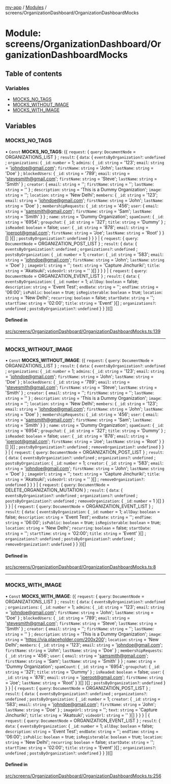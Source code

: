 [my-app](../README.md) / [Modules](../modules.md) / screens/OrganizationDashboard/OrganizationDashboardMocks

# Module: screens/OrganizationDashboard/OrganizationDashboardMocks

## Table of contents

### Variables

- [MOCKS\_NO\_TAGS](screens_OrganizationDashboard_OrganizationDashboardMocks.md#mocks_no_tags)
- [MOCKS\_WITHOUT\_IMAGE](screens_OrganizationDashboard_OrganizationDashboardMocks.md#mocks_without_image)
- [MOCKS\_WITH\_IMAGE](screens_OrganizationDashboard_OrganizationDashboardMocks.md#mocks_with_image)

## Variables

### MOCKS\_NO\_TAGS

• `Const` **MOCKS\_NO\_TAGS**: ({ `request`: { `query`: `DocumentNode` = ORGANIZATIONS\_LIST } ; `result`: { `data`: { `eventsByOrganization?`: `undefined` ; `organizations`: { `_id`: `number` = 1; `admins`: { `_id`: `string` = '123'; `email`: `string` = 'johndoe@gmail.com'; `firstName`: `string` = 'John'; `lastName`: `string` = 'Doe' } ; `blockedUsers`: { `_id`: `string` = '789'; `email`: `string` = 'stevesmith@gmail.com'; `firstName`: `string` = 'Steve'; `lastName`: `string` = 'Smith' } ; `creator`: { `email`: `string` = ''; `firstName`: `string` = ''; `lastName`: `string` = '' } ; `description`: `string` = 'This is a Dummy Organization'; `image`: `string` = ''; `location`: `string` = 'New Delhi'; `members`: { `_id`: `string` = '123'; `email`: `string` = 'johndoe@gmail.com'; `firstName`: `string` = 'John'; `lastName`: `string` = 'Doe' } ; `membershipRequests`: { `_id`: `string` = '456'; `user`: { `email`: `string` = 'samsmith@gmail.com'; `firstName`: `string` = 'Sam'; `lastName`: `string` = 'Smith' }  } ; `name`: `string` = 'Dummy Organization'; `spamCount`: { `_id`: `string` = '6954'; `groupchat`: { `_id`: `string` = '321'; `title`: `string` = 'Dummy' } ; `isReaded`: `boolean` = false; `user`: { `_id`: `string` = '878'; `email`: `string` = 'joeroot@gmail.com'; `firstName`: `string` = 'Joe'; `lastName`: `string` = 'Root' }  }[]  }[] ; `postsByOrganization?`: `undefined`  }  }  } \| { `request`: { `query`: `DocumentNode` = ORGANIZATION\_POST\_LIST } ; `result`: { `data`: { `eventsByOrganization?`: `undefined` ; `organizations?`: `undefined` ; `postsByOrganization`: { `_id`: `number` = 1; `creator`: { `_id`: `string` = '583'; `email`: `string` = 'johndoe@gmail.com'; `firstName`: `string` = 'John'; `lastName`: `string` = 'Doe' } ; `imageUrl`: `string` = ''; `text`: `string` = 'Capture Jinchuriki'; `title`: `string` = 'Akatsuki'; `videoUrl`: `string` = '' }[]  }  }  } \| { `request`: { `query`: `DocumentNode` = ORGANIZATION\_EVENT\_LIST } ; `result`: { `data`: { `eventsByOrganization`: { `_id`: `number` = 1; `allDay`: `boolean` = false; `description`: `string` = 'Event Test'; `endDate`: `string` = ''; `endTime`: `string` = '06:00'; `isPublic`: `boolean` = true; `isRegisterable`: `boolean` = true; `location`: `string` = 'New Delhi'; `recurring`: `boolean` = false; `startDate`: `string` = ''; `startTime`: `string` = '02:00'; `title`: `string` = 'Event' }[] ; `organizations?`: `undefined` ; `postsByOrganization?`: `undefined`  }  }  })[]

#### Defined in

[src/screens/OrganizationDashboard/OrganizationDashboardMocks.ts:139](https://github.com/Nitya-Pasrija/talawa-admin/blob/a743224/src/screens/OrganizationDashboard/OrganizationDashboardMocks.ts#L139)

___

### MOCKS\_WITHOUT\_IMAGE

• `Const` **MOCKS\_WITHOUT\_IMAGE**: ({ `request`: { `query`: `DocumentNode` = ORGANIZATIONS\_LIST } ; `result`: { `data`: { `eventsByOrganization?`: `undefined` ; `organizations`: { `_id`: `number` = 1; `admins`: { `_id`: `string` = '123'; `email`: `string` = 'johndoe@gmail.com'; `firstName`: `string` = 'John'; `lastName`: `string` = 'Doe' } ; `blockedUsers`: { `_id`: `string` = '789'; `email`: `string` = 'stevesmith@gmail.com'; `firstName`: `string` = 'Steve'; `lastName`: `string` = 'Smith' } ; `creator`: { `email`: `string` = ''; `firstName`: `string` = ''; `lastName`: `string` = '' } ; `description`: `string` = 'This is a Dummy Organization'; `image`: `string` = ''; `location`: `string` = 'New Delhi'; `members`: { `_id`: `string` = '123'; `email`: `string` = 'johndoe@gmail.com'; `firstName`: `string` = 'John'; `lastName`: `string` = 'Doe' } ; `membershipRequests`: { `_id`: `string` = '456'; `user`: { `email`: `string` = 'samsmith@gmail.com'; `firstName`: `string` = 'Sam'; `lastName`: `string` = 'Smith' }  } ; `name`: `string` = 'Dummy Organization'; `spamCount`: { `_id`: `string` = '6954'; `groupchat`: { `_id`: `string` = '321'; `title`: `string` = 'Dummy' } ; `isReaded`: `boolean` = false; `user`: { `_id`: `string` = '878'; `email`: `string` = 'joeroot@gmail.com'; `firstName`: `string` = 'Joe'; `lastName`: `string` = 'Root' }  }[]  }[] ; `postsByOrganization?`: `undefined` ; `removeOrganization?`: `undefined`  }  }  } \| { `request`: { `query`: `DocumentNode` = ORGANIZATION\_POST\_LIST } ; `result`: { `data`: { `eventsByOrganization?`: `undefined` ; `organizations?`: `undefined` ; `postsByOrganization`: { `_id`: `number` = 1; `creator`: { `_id`: `string` = '583'; `email`: `string` = 'johndoe@gmail.com'; `firstName`: `string` = 'John'; `lastName`: `string` = 'Doe' } ; `imageUrl`: `string` = ''; `text`: `string` = 'Capture Jinchuriki'; `title`: `string` = 'Akatsuki'; `videoUrl`: `string` = '' }[] ; `removeOrganization?`: `undefined`  }  }  } \| { `request`: { `query`: `DocumentNode` = DELETE\_ORGANIZATION\_MUTATION } ; `result`: { `data`: { `eventsByOrganization?`: `undefined` ; `organizations?`: `undefined` ; `postsByOrganization?`: `undefined` ; `removeOrganization`: { `_id`: `number` = 1 }[]  }  }  } \| { `request`: { `query`: `DocumentNode` = ORGANIZATION\_EVENT\_LIST } ; `result`: { `data`: { `eventsByOrganization`: { `_id`: `number` = 1; `allDay`: `boolean` = false; `description`: `string` = 'Event Test'; `endDate`: `string` = ''; `endTime`: `string` = '06:00'; `isPublic`: `boolean` = true; `isRegisterable`: `boolean` = true; `location`: `string` = 'New Delhi'; `recurring`: `boolean` = false; `startDate`: `string` = ''; `startTime`: `string` = '02:00'; `title`: `string` = 'Event' }[] ; `organizations?`: `undefined` ; `postsByOrganization?`: `undefined` ; `removeOrganization?`: `undefined`  }  }  })[]

#### Defined in

[src/screens/OrganizationDashboard/OrganizationDashboardMocks.ts:8](https://github.com/Nitya-Pasrija/talawa-admin/blob/a743224/src/screens/OrganizationDashboard/OrganizationDashboardMocks.ts#L8)

___

### MOCKS\_WITH\_IMAGE

• `Const` **MOCKS\_WITH\_IMAGE**: ({ `request`: { `query`: `DocumentNode` = ORGANIZATIONS\_LIST } ; `result`: { `data`: { `eventsByOrganization?`: `undefined` ; `organizations`: { `_id`: `number` = 1; `admins`: { `_id`: `string` = '123'; `email`: `string` = 'johndoe@gmail.com'; `firstName`: `string` = 'John'; `lastName`: `string` = 'Doe' } ; `blockedUsers`: { `_id`: `string` = '789'; `email`: `string` = 'stevesmith@gmail.com'; `firstName`: `string` = 'Steve'; `lastName`: `string` = 'Smith' } ; `creator`: { `email`: `string` = ''; `firstName`: `string` = ''; `lastName`: `string` = '' } ; `description`: `string` = 'This is a Dummy Organization'; `image`: `string` = 'https://via.placeholder.com/200x200'; `location`: `string` = 'New Delhi'; `members`: { `_id`: `string` = '123'; `email`: `string` = 'johndoe@gmail.com'; `firstName`: `string` = 'John'; `lastName`: `string` = 'Doe' } ; `membershipRequests`: { `_id`: `string` = '456'; `user`: { `email`: `string` = 'samsmith@gmail.com'; `firstName`: `string` = 'Sam'; `lastName`: `string` = 'Smith' }  } ; `name`: `string` = 'Dummy Organization'; `spamCount`: { `_id`: `string` = '6954'; `groupchat`: { `_id`: `string` = '321'; `title`: `string` = 'Dummy' } ; `isReaded`: `boolean` = false; `user`: { `_id`: `string` = '878'; `email`: `string` = 'joeroot@gmail.com'; `firstName`: `string` = 'Joe'; `lastName`: `string` = 'Root' }  }[]  }[] ; `postsByOrganization?`: `undefined`  }  }  } \| { `request`: { `query`: `DocumentNode` = ORGANIZATION\_POST\_LIST } ; `result`: { `data`: { `eventsByOrganization?`: `undefined` ; `organizations?`: `undefined` ; `postsByOrganization`: { `_id`: `number` = 1; `creator`: { `_id`: `string` = '583'; `email`: `string` = 'johndoe@gmail.com'; `firstName`: `string` = 'John'; `lastName`: `string` = 'Doe' } ; `imageUrl`: `string` = ''; `text`: `string` = 'Capture Jinchuriki'; `title`: `string` = 'Akatsuki'; `videoUrl`: `string` = '' }[]  }  }  } \| { `request`: { `query`: `DocumentNode` = ORGANIZATION\_EVENT\_LIST } ; `result`: { `data`: { `eventsByOrganization`: { `_id`: `number` = 1; `allDay`: `boolean` = false; `description`: `string` = 'Event Test'; `endDate`: `string` = ''; `endTime`: `string` = '06:00'; `isPublic`: `boolean` = true; `isRegisterable`: `boolean` = true; `location`: `string` = 'New Delhi'; `recurring`: `boolean` = false; `startDate`: `string` = ''; `startTime`: `string` = '02:00'; `title`: `string` = 'Event' }[] ; `organizations?`: `undefined` ; `postsByOrganization?`: `undefined`  }  }  })[]

#### Defined in

[src/screens/OrganizationDashboard/OrganizationDashboardMocks.ts:256](https://github.com/Nitya-Pasrija/talawa-admin/blob/a743224/src/screens/OrganizationDashboard/OrganizationDashboardMocks.ts#L256)
